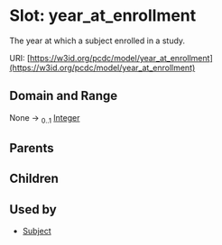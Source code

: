 
# Slot: year_at_enrollment


The year at which a subject enrolled in a study.

URI: [https://w3id.org/pcdc/model/year_at_enrollment](https://w3id.org/pcdc/model/year_at_enrollment)


## Domain and Range

None &#8594;  <sub>0..1</sub> [Integer](types/Integer.md)

## Parents


## Children


## Used by

 * [Subject](Subject.md)
